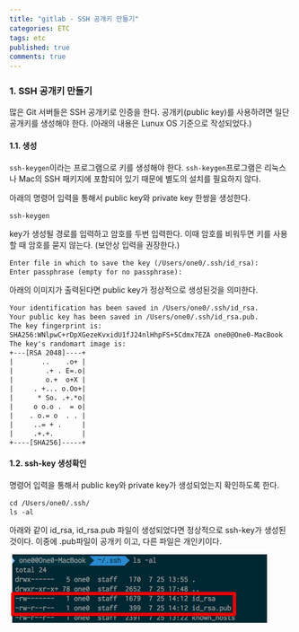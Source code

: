 ```yaml
---
title: "gitlab - SSH 공개키 만들기"
categories: ETC
tags: etc
published: true
comments: true
---
```




### 1. SSH 공개키 만들기

많은 Git 서버들은 SSH 공개키로 인증을 한다. 공개키(public key)를 사용하려면 일단 공개키를 생성해야 한다. (아래의 내용은 Lunux OS 기준으로 작성되었다.)

#### 1.1. 생성

`ssh-keygen`이라는 프로그램으로 키를 생성해야 한다. `ssh-keygen`프로그램은 리눅스나 Mac의 SSH 패키지에 포함되어 있기 때문에 별도의 설치를 필요하지 않다.

아래의 명령어 입력을 통해서 public key와 private key 한쌍을 생성한다.

```
ssh-keygen
```



key가 생성될 경로를 입력하고 암호를 두번 입력한다. 이때 암호를 비워두면 키를 사용할 때 암호를 묻지 않는다. (보안상 입력을 권장한다.)

```
Enter file in which to save the key (/Users/one0/.ssh/id_rsa):
Enter passphrase (empty for no passphrase):
```



아래의 이미지가 출력된다면 public key가 정상적으로 생성된것을 의미한다.

```
Your identification has been saved in /Users/one0/.ssh/id_rsa.
Your public key has been saved in /Users/one0/.ssh/id_rsa.pub.
The key fingerprint is:
SHA256:WNlpwC+rDpXGezeKvxidU1fJ24nlHhpFS+5Cdmx7EZA one0@One0-MacBook
The key's randomart image is:
+---[RSA 2048]----+
|       ..    .o+ |
|        .+ . E=.o|
|        o.+  o+X |
|     . +... o.Oo+|
|      * So. .+.*o|
|     o o.o .  = o|
|    . o.= o  . . |
|     ..= + .     |
|     .+.+.       |
+----[SHA256]-----+
```



#### 1.2. ssh-key 생성확인

명령어 입력을 통해서 public key와 private key가 생성되었는지 확인하도록 한다.

```
cd /Users/one0/.ssh/
ls -al
```



아래와 같이 id_rsa, id_rsa.pub 파일이 생성되었다면 정상적으로 ssh-key가 생성된 것이다. 이중에 .pub파일이 공개키 이고, 다른 파일은 개인키이다.

![](/images/2017/0901_01_01.png)